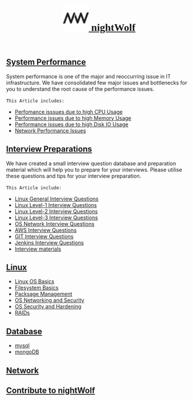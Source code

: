 [<h1 style="text-align: center;font-family: cursive;"><img src="img/favi.png" height="70" /> nightWolf </h1>](index.md)
<br/>

## [System Performance](nightwolf-cotribution/performance.md)

  System performance is one of the major and reoccurring issue in IT infrastructure. 
  We have consolidated few major issues and bottlenecks for you to understand the root cause of the performance issues.

`This Article includes:`

* [Perfomance isssues due to high CPU Usage](nightwolf-cotribution/performance.md#perfomance-isssues-due-to-high-cpu-usage)
* [Performance issues due to high Memory Usage](nightwolf-cotribution/performance.md#performance-issues-due-to-high-memory-usage)
* [Performance issues due to high Disk IO Usage](nightwolf-cotribution/performance.md#performance-issues-due-to-high-disk-io-usage)
* [Network Performance Issues](nightwolf-cotribution/performance.md#network-performance-issues)


## [Interview Preparations](interview.md)

 We have created a small interview question database and preparation material which will help you to prepare for your interviews. 
 Please utilise these questions and tips for your interview preparation.

`This Article include:`

* [Linux General Interview Questions](nightwolf-cotribution/linux_basic.md)
* [Linux Level-1 Interview Questions](nightwolf-cotribution/linux_L1.md)
* [Linux Level-2 Interview Questions](nightwolf-cotribution/linux_L2.md)
* [Linux Level-3 Interview Questions](nightwolf-cotribution/linux_L3.md)
* [OS Network Interview Questions](nightwolf-cotribution/network.md)
* [AWS Interview Questions](nightwolf-cotribution/aws.md)
* [GIT Interview Questions](nightwolf-cotribution/git.md)
* [Jenkins Interview Questions](nightwolf-cotribution/jenkins.md)
* [Interview materials](reference.md) 

## [Linux]()

* [Linux OS Basics]()
* [Filesystem Basics]()
* [Packsage Management]()
* [OS Networking and Security]()
* [OS Security and Hardening]()
* [RAIDs]()

## [Database](db.md)

* [mysql](mysql.md)
* [mongoDB](mongo.md)

## [Network]()

## [Contribute to nightWolf](contribute.md)
